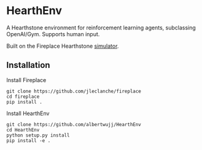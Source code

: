 # HearthEnv
A Hearthstone environment for reinforcement learning agents, subclassing OpenAI/Gym. Supports human input.

Built on the Fireplace Hearthstone [simulator](https://github.com/jleclanche/fireplace/).

## Installation
Install Fireplace
```
git clone https://github.com/jleclanche/fireplace
cd fireplace
pip install .
```

Install HearthEnv
``` 
git clone https://github.com/albertwujj/HearthEnv
cd HearthEnv
python setup.py install
pip install -e .
```
